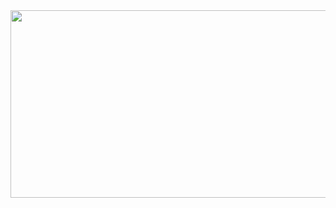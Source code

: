 <a href="https://github.com/devxb/gitanimals">
<img
  src="https://render.gitanimals.org/farms/sungbin38"
  width="600"
  height="300"
/>
</a>
  

<!--
**sungbin38/sungbin38** is a ✨ _special_ ✨ repository because its `README.md` (this file) appears on your GitHub profile.

Here are some ideas to get you started:

- 🔭 I’m currently working on ...
- 🌱 I’m currently learning ...
- 👯 I’m looking to collaborate on ...
- 🤔 I’m looking for help with ...
- 💬 Ask me about ...
- 📫 How to reach me: ...
- 😄 Pronouns: ...
- ⚡ Fun fact: ...
-->
